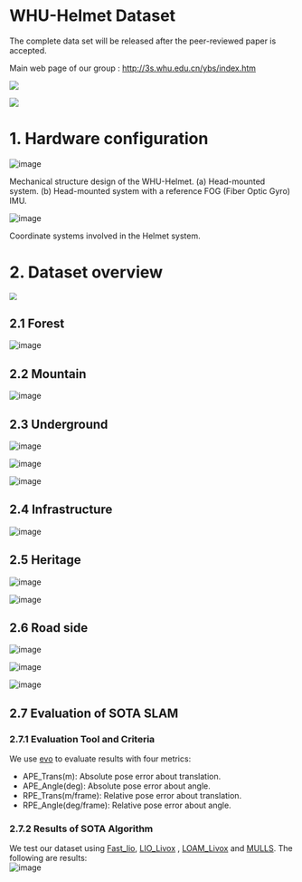 # WHU-Helmet Dataset

The complete data set will be released after the peer-reviewed paper is accepted.

Main web page of our group : http://3s.whu.edu.cn/ybs/index.htm

![](https://pic.imgdb.cn/item/62b0366d0947543129e8cb24.jpg)


![](https://pic.imgdb.cn/item/62b036f70947543129e9a739.jpg)



# 1. Hardware configuration 



![image](https://user-images.githubusercontent.com/52630624/229660634-67254e65-dd60-4ed4-bc42-d0b896cfe5c8.png)

Mechanical structure design of the WHU-Helmet. (a) Head-mounted system. (b) Head-mounted system with a reference FOG (Fiber Optic Gyro) IMU.

![image](https://user-images.githubusercontent.com/52630624/229660876-3a5f2655-56f1-4bcf-93ca-6f520a5871c6.png)

Coordinate systems involved in the Helmet system.

# 2. Dataset overview

<img src="https://pic.imgdb.cn/item/6284c8d709475431296abbe3.jpg" style="zoom: 80%;" />

## 2.1 Forest

![image](https://user-images.githubusercontent.com/52630624/229661132-b2f69659-47d2-4a15-85f2-8bad25b7edf6.png)

## 2.2 Mountain

![image](https://user-images.githubusercontent.com/52630624/229661157-c8d47a0c-deee-4c66-a616-f0df8d261f08.png)

## 2.3 Underground

![image](https://user-images.githubusercontent.com/52630624/229661197-8c3d84d6-1174-4b79-8382-8809972fe070.png)

![image](https://user-images.githubusercontent.com/52630624/229661222-0f3ba1a7-fa16-48f2-afdf-9ac6446b0ee8.png)

![image](https://user-images.githubusercontent.com/52630624/229661235-6b9b8a92-0e96-43f9-85bb-c389539ad8e0.png)

## 2.4 Infrastructure

![image](https://user-images.githubusercontent.com/52630624/229661266-0b8174c3-513c-4b2d-aece-797533f24a3d.png)

## 2.5 Heritage 

![image](https://user-images.githubusercontent.com/52630624/229661281-ec456620-8a16-40c0-adea-c496c41b8be0.png)

![image](https://user-images.githubusercontent.com/52630624/229661290-13c4f0b7-65f2-4fbb-8e09-ba28d72878fb.png)

## 2.6 Road side

![image](https://user-images.githubusercontent.com/52630624/229661320-a8e3a589-ec62-480c-89c1-bf54cd8778d7.png)

![image](https://user-images.githubusercontent.com/52630624/229661335-a2c742c5-b4c6-46d9-9f83-e0ce55e3eec6.png)

![image](https://user-images.githubusercontent.com/52630624/229661344-45ffc3fe-e494-431b-8d03-3dbdd49bc300.png)



## 2.7 Evaluation of SOTA SLAM
### 2.7.1 Evaluation Tool and Criteria 
We use [evo](https://github.com/MichaelGrupp/evo) to evaluate results with four metrics:  
* APE_Trans(m): Absolute pose error about translation.
* APE_Angle(deg): Absolute pose error about angle.
* RPE_Trans(m/frame): Relative pose error about translation.
* RPE_Angle(deg/frame): Relative pose error about angle.
### 2.7.2 Results of SOTA Algorithm
We test our dataset using [Fast_lio](https://github.com/hku-mars/FAST_LIO), [LIO_Livox](https://github.com/Livox-SDK/LIO-Livox) , [LOAM_Livox](https://github.com/hku-mars/loam_livox) and [MULLS](https://github.com/YuePanEdward/MULLS). The following are results:								
![image](https://user-images.githubusercontent.com/52630624/199044683-ebec2893-fd60-42a1-a96d-fada7ea65fee.png)










